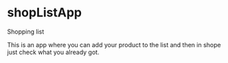 # shopListApp
Shopping list

This is an app where you can add your product to the list and then in shope just check what you already got.

